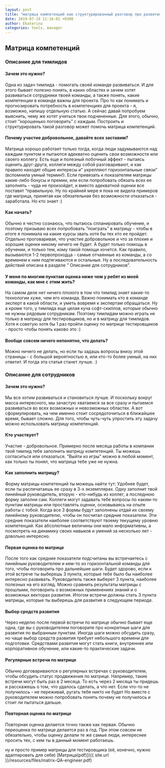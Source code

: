```yaml
---
layout: post
title: "матрица компетенций как структурированный разговор про развитие"
date: 2019-07-19 11:16:01 +0300
author: Ekaterina
categories: tools, manager
---
```


## Матрица компетенций

### Описание для тимлидов

#### Зачем это нужно?

Одна из задач тимлида - помогать своей команде развиваться.  И для этого бывает полезно понять, в каких областях и зачем хотят развиваться сотрудники твоей команды, а также понять, какие компетенции в команде важны для проекта.
Про то как понимать и прогнозировать потребность в компетенциях для проекта - я, возможно, напишу отдельную статью. А сейчас давай попробуем выяснить, чему же хотят учиться твои подчиненные. Для этого, обычно, стоит “хорошенько поговорить” с каждым. Построить и структурировать такой разговор может помочь матрица компетенций. 

#### Почему участие добровольное, давайте всех заставим?

Матрица хорошо работает только тогда, когда люди задумываются над каждым пунктом и пытаются адекватно оценить свои возможности или своего коллегу. Есть еще и полезный побочный эффект - пытаясь оценить друг-друга, коллеги между собой разговаривают, и как правило находят общие интересы и” укрепляют горизонтальные связи” (вспомнила умный термин!).
Если привязать к показателям матрицы какие-либо бонусы и премии, или если попробовать обязать всех ее заполнять - чуда не произойдет, и вместо адекватной оценки все поставят “правильную. Ну по крайней мере я пока не видела примеров где матрица, принятая как обязательная без возможности отказаться - заработала. Но кто знает :)

#### Как начать?

Обычно я честно сознаюсь, что пытаюсь спланировать обучение, и поэтому призываю всех попробовать ”поиграть” в матрицу - чтобы в итоге я понимала на какие курсы звать хотя бы тех кто ее пройдет. Отдельно проговаривая, что участие добровольное и что за плохие и хорошие оценки никому ничего не будет. А будет только помощь в обучении, и только тем, кому такой помощи хочется. Как правило, вызываются 1-2 первопроходца - самые отчаянные из команды, а со временем к ним подтягиваются и остальные.
Ну а последовательность действий описана в разделе ” Описание для сотрудников”.

#### У меня по многим пунктам оценка ниже чем у ребят из моей команды, как мне с этим жить?

На самом деле нет ничего плохого в том что тимлид знает какие-то технологии хуже, чем его команда. Важно понимать кто в команде эксперт в какой области, и уметь вовремя к экспертам обращаться. Ну а кроме того, у тимлида еще целая куча софт-скиллов, которые обычно не нужны рядовым сотрудникам. Поэтому тимлидам можно играть не только в матрицу для тестировщиков, но и в матрицу для тимлидов. Хотя я советую хотя бы 1 раз пройти оценку по матрице тестировщиков  - просто чтобы понять каково это :)

#### Вообще совсем ничего непонятно, что делать?

Можно ничего не делать, но если ты задашь вопросы внизу этой страницы - с большой вероятностью я, или кто-то более умный, на них ответит. И тогда эта статья станет лучше. :)




### Описание для сотрудников

#### Зачем это нужно?

Мы все хотим развиваться и становиться лучше. И поскольку вокруг масса интересного, мы зачастую хватаемся за все сразу и пытаемся развиваться во всех возможных и невозможных областях. А вот сформулировать, на чем именно стоит сосредоточиться в ближайшее время, бывает сложно. Для того, чтобы чуть-чуть упростить эту задачу можно использовать матрицу компетенций.

#### Кто участвует?

Участие - добровольное. Примерно после месяца работы в компании твой тимлид тебе заполнить матрицу компетенций. Ты можешь согласиться или отказаться. "Выйти из игры" можно в любой момент, как только ты понял, что матрица тебе уже не нужна.

#### Как заполнить матрицу?

Форму матрицы компетенций ты можешь найти тут:
Удобнее будет, если ты распечатаешь ее сразу в 3-х экземплярах. Одну заполнит твой линейный руководитель, вторую - кто-нибудь из коллег,  а последнюю форму заполни сам. Коллеги могут задавать тебе вопросы по каким-то пунктам матрицы или проставлять оценки, основываясь на опыте работы с тобой. 
Когда все 3 формы будут заполнены отдай их своему линейному руководителю, чтобы он посчитал средние показатели. Эти средние показатели наиболее соответствуют твоему текущему уровню компетенций. Как абсолютные величины они мало информативны, а посмотреть на динамику своих навыков и умений за несколько лет - довольно интересно.

#### Первая оценка по матрице

После того как средние показатели подсчитаны вы встречаетесь с линейным руководителем и кем-то из горизонтальной команды для того, чтобы поговорить про дальнейшие шаги. Будет здорово, если к этой встрече ты выберешь 3 пункта, которые тебе было бы наиболее интересно развивать. Руководитель также выберет 3 пункта, наиболее полезных на его взгляд. Можно сравнить результаты матрицы с прошлыми, поговорить о возможных применениях знаний и о возможных векторах развития. Итогом встречи должны стать 3 пункта матрицы, которые ты выберешь для развития в следующем периоде.

#### Выбор средств развития

Через неделю после первой встречи по матрице обычно бывает еще одна, где вы с руководителем поговорите про конкретные шаги для развития по выбранным пунктам. Иногда шаги можно обсудить сразу, но чаще выбор средств развития требует небольшого времени для подготовки. Средствами развития могут стать книги, внутреннее или корпоративное обучение, или какие-то практические задачи. 

#### Регулярные встречи по матрице

Обычно договариваются о регулярных встречах с руководителем, чтобы обсудить статус продвижения по матрице. Например, такие встречи могут быть раз в 2 месяца. То есть через 2 месяца ты придешь и расскажешь о том, что удалось сделать, а что нет. Если что-то не получилось - не переживай, ругать тебя никто не будет  Но вместе с руководителем можно попробовать понять почему не получилось и стоит ли пытаться дальше.

#### Повторная оценка по матрице

Повторная оценка делается точно также как первая. Обычно переоценка по матрице делается раз в год. При этом совсем не обязательно, чтобы оценку делали те же самые люди, интереснее просить тех, с кем ты в данный момент работаешь. 


ну и просто пример матрицы для тестировщика (её, конечно, нужно адаптировать для себя) [Матрица(pdf)]({{ site.url }}/resources/files/matrix-QA-engineer.pdf)


